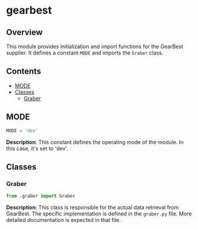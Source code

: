 # gearbest

## Overview

This module provides initialization and import functions for the GearBest supplier. It defines a constant `MODE` and imports the `Graber` class.


## Contents

- [MODE](#mode)
- [Classes](#classes)
    - [Graber](#graber)


## MODE

```python
MODE = 'dev'
```

**Description**: This constant defines the operating mode of the module.  In this case, it's set to 'dev'.


## Classes

### Graber

```python
from .graber import Graber
```

**Description**: This class is responsible for the actual data retrieval from GearBest.  The specific implementation is defined in the `graber.py` file.  More detailed documentation is expected in that file.


```
```